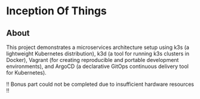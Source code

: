# Inception Of Things


## About <a name = "about"></a>

This project demonstrates a microservices architecture setup using k3s (a lightweight Kubernetes distribution), k3d (a tool for running k3s clusters in Docker), Vagrant (for creating reproducible and portable development environments), and ArgoCD (a declarative GitOps continuous delivery tool for Kubernetes).

!! Bonus part could not be completed due to insufficient hardware resources !!